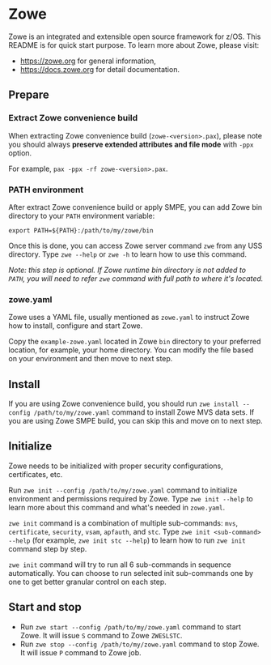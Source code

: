 # Zowe

Zowe is an integrated and extensible open source framework for z/OS.  This README is for quick start purpose. To learn more about Zowe, please visit:

- https://zowe.org for general information,
- https://docs.zowe.org for detail documentation.

## Prepare

### Extract Zowe convenience build

When extracting Zowe convenience build (`zowe-<version>.pax`), please note you should always **preserve extended attributes and file mode** with `-ppx` option.

For example, `pax -ppx -rf zowe-<version>.pax`.

### PATH environment

After extract Zowe convenience build or apply SMPE, you can add Zowe bin directory to your `PATH` environment variable:

```
export PATH=${PATH}:/path/to/my/zowe/bin
```

Once this is done, you can access Zowe server command `zwe` from any USS directory. Type `zwe --help` or `zwe -h` to learn how to use this command.

_Note: this step is optional. If Zowe runtime bin directory is not added to `PATH`, you will need to refer `zwe` command with full path to where it's located._

### zowe.yaml

Zowe uses a YAML file, usually mentioned as `zowe.yaml` to instruct Zowe how to install, configure and start Zowe.

Copy the `example-zowe.yaml` located in Zowe `bin` directory to your preferred location, for example, your home directory. You can modify the file based on your environment and then move to next step.

## Install

If you are using Zowe convenience build, you should run `zwe install --config /path/to/my/zowe.yaml` command to install Zowe MVS data sets. If you are using Zowe SMPE build, you can skip this and move on to next step.

## Initialize

Zowe needs to be initialized with proper security configurations, certificates, etc.

Run `zwe init --config /path/to/my/zowe.yaml` command to initialize environment and permissions required by Zowe. Type `zwe init --help` to learn more about this command and what's needed in `zowe.yaml`.

`zwe init` command is a combination of multiple sub-commands: `mvs`, `certificate`, `security`, `vsam`, `apfauth`, and `stc`. Type `zwe init <sub-command> --help` (for example, `zwe init stc --help`) to learn how to run `zwe init` command step by step.

`zwe init` command will try to run all 6 sub-commands in sequence automatically. You can choose to run selected init sub-commands one by one to get better granular control on each step.

## Start and stop

- Run `zwe start --config /path/to/my/zowe.yaml` command to start Zowe. It will issue `S` command to Zowe `ZWESLSTC`.
- Run `zwe stop --config /path/to/my/zowe.yaml` command to stop Zowe. It will issue `P` command to Zowe job.
